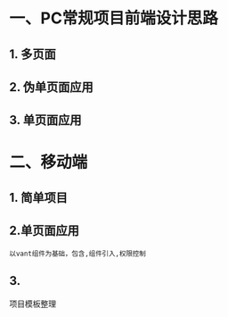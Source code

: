 # 一、PC常规项目前端设计思路

## 1. 多页面


## 2. 伪单页面应用

## 3. 单页面应用

# 二、移动端

## 1. 简单项目

## 2.单页面应用
    以vant组件为基础，包含,组件引入,权限控制

## 3.



项目模板整理
